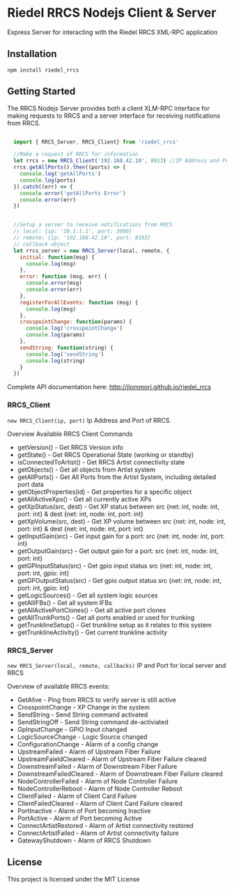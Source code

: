# Riedel RRCS Nodejs Client & Server

Express Server for interacting with the Riedel RRCS XML-RPC application

## Installation

`npm install riedel_rrcs`

## Getting Started

The RRCS Nodejs Server provides both a client XLM-RPC interface for making requests to RRCS and a server interface for receiving notifications from RRCS.

```js

  import { RRCS_Server, RRCS_Client} from 'riedel_rrcs'

  //Make a request of RRCS for information
  let rrcs = new RRCS_Client('192.168.42.10', 8913) //IP Address and Port of RRCS
  rrcs.getAllPorts().then((ports) => {
    console.log('getAllPorts')
    console.log(ports)
  }).catch((err) => {
    console.error('getAllPorts Error')
    console.error(err)
  })


  //Setup a server to receive notifications from RRCS
  // local: {ip: '10.1.1.1', port: 3000}
  // remote: {ip: '192.168.42.10', port: 8193}
  // callback object
  let rrcs_server = new RRCS_Server(local, remote, {
    initial: function(msg) {
      console.log(msg)
    },
    error: function (msg, err) {
      console.error(msg)
      console.error(err)
    },
    registerForAllEvents: function (msg) {
      console.log(msg)
    },
    crosspointChange: function(params) {
      console.log('crosspointChange')
      console.log(params)
    },
    sendString: function(string) {
      console.log('sendString')
      console.log(string)
    }
  })

```

Complete API documentation here: http://jlommori.github.io/riedel_rrcs

### RRCS_Client

`new RRCS_Client(ip, port)` Ip Address and Port of RRCS.

Overview Available RRCS Client Commands
* getVersion() - Get RRCS Version info
* getState() - Get RRCS Operational State (working or standby)
* isConnectedToArtist() - Get RRCS Artist connectivity state
* getObjects() - Get all objects from Artist system
* getAllPorts() - Get All Ports from the Artist System, including detailed port data
* getObjectProperties(id) - Get properties for a specific object
* getAllActiveXps() - Get all currently active XPs
* getXpStatus(src, dest) - Get XP status between src {net: int, node: int, port: int} & dest {net: int, node: int, port: int}
* getXpVolume(src, dest) - Get XP volume between src {net: int, node: int, port: int} & dest {net: int, node: int, port: int}
* getInputGain(src) - Get input gain for a port: src {net: int, node: int, port: int}
* getOutputGain(src) - Get output gain for a port: src {net: int, node: int, port: int}
* getGPInputStatus(src) - Get gpio input status src {net: int, node: int, port: int, gpio: int}
* getGPOutputStatus(src) - Get gpio output status src {net: int, node: int, port: int, gpio: int}
* getLogicSources() - Get all system logic sources
* getAllIFBs() - Get all system IFBs
* getAllActivePortClones() - Get all active port clones
* getAllTrunkPorts() - Get all ports enabled or used for trunking
* getTrunklineSetup() - Get trunkline setup as it relates to this system
* getTrunklineActivity() - Get current trunkline activity


### RRCS_Server

`new RRCS_Server(local, remote, callbacks)` IP and Port for local server and RRCS

Overview of available RRCS events:
* GetAlive - Ping from RRCS to verify server is still active
* CrosspointChange - XP Change in the system
* SendString - Send String command activated
* SendStringOff - Send String command de-activiated
* GpInputChange - GPIO Input changed
* LogicSourceChange - Logic Source changed
* ConfigurationChange - Alarm of a config change
* UpstreamFailed - Alarm of Upstream Fiber Failure
* UpstreamFaieldCleared - Alarm of Upstream Fiber Failure cleared
* DownstreamFailed - Alarm of Downstream Fiber Failure
* DownstreamFailedCleared - Alarm of Downstream Fiber Failure cleared
* NodeControllerFailed - Alarm of Node Controller Failure
* NodeControllerReboot - Alarm of Node Controller Reboot
* ClientFailed - Alarm of Client Card Failure
* ClientFailedCleared - Alarm of Client Card Failure cleared
* PortInactive - Alarm of Port becoming Inactive
* PortActive - Alarm of Port becoming Active
* ConnectArtistRestored - Alarm of Artist connectivity restored
* ConnectArtistFailed - Alarm of Artist connectivity failure
* GatewayShutdown - Alarm of RRCS Shutdown

## License

This project is licensed under the MIT License
